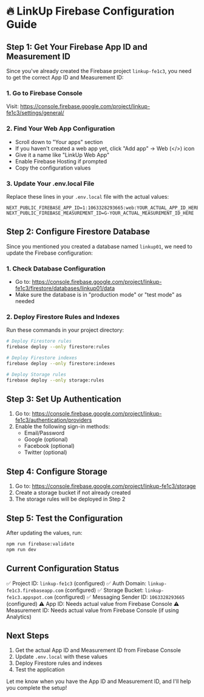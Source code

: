 # 🔥 LinkUp Firebase Configuration Guide

## Step 1: Get Your Firebase App ID and Measurement ID

Since you've already created the Firebase project `linkup-fe1c3`, you need to get the correct App ID and Measurement ID:

### 1. Go to Firebase Console
Visit: https://console.firebase.google.com/project/linkup-fe1c3/settings/general/

### 2. Find Your Web App Configuration
- Scroll down to "Your apps" section
- If you haven't created a web app yet, click "Add app" → Web (</>) icon
- Give it a name like "LinkUp Web App"
- Enable Firebase Hosting if prompted
- Copy the configuration values

### 3. Update Your .env.local File
Replace these lines in your `.env.local` file with the actual values:

```env
NEXT_PUBLIC_FIREBASE_APP_ID=1:1063328293665:web:YOUR_ACTUAL_APP_ID_HERE
NEXT_PUBLIC_FIREBASE_MEASUREMENT_ID=G-YOUR_ACTUAL_MEASUREMENT_ID_HERE
```

## Step 2: Configure Firestore Database

Since you mentioned you created a database named `linkup01`, we need to update the Firebase configuration:

### 1. Check Database Configuration
- Go to: https://console.firebase.google.com/project/linkup-fe1c3/firestore/databases/linkup01/data
- Make sure the database is in "production mode" or "test mode" as needed

### 2. Deploy Firestore Rules and Indexes
Run these commands in your project directory:

```bash
# Deploy Firestore rules
firebase deploy --only firestore:rules

# Deploy Firestore indexes
firebase deploy --only firestore:indexes

# Deploy Storage rules
firebase deploy --only storage:rules
```

## Step 3: Set Up Authentication

1. Go to: https://console.firebase.google.com/project/linkup-fe1c3/authentication/providers
2. Enable the following sign-in methods:
   - Email/Password
   - Google (optional)
   - Facebook (optional)
   - Twitter (optional)

## Step 4: Configure Storage

1. Go to: https://console.firebase.google.com/project/linkup-fe1c3/storage
2. Create a storage bucket if not already created
3. The storage rules will be deployed in Step 2

## Step 5: Test the Configuration

After updating the values, run:

```bash
npm run firebase:validate
npm run dev
```

## Current Configuration Status

✅ Project ID: `linkup-fe1c3` (configured)
✅ Auth Domain: `linkup-fe1c3.firebaseapp.com` (configured)
✅ Storage Bucket: `linkup-fe1c3.appspot.com` (configured)
✅ Messaging Sender ID: `1063328293665` (configured)
⚠️ App ID: Needs actual value from Firebase Console
⚠️ Measurement ID: Needs actual value from Firebase Console (if using Analytics)

## Next Steps

1. Get the actual App ID and Measurement ID from Firebase Console
2. Update `.env.local` with these values
3. Deploy Firestore rules and indexes
4. Test the application

Let me know when you have the App ID and Measurement ID, and I'll help you complete the setup!